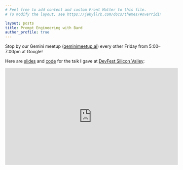 ```yaml
---
# Feel free to add content and custom Front Matter to this file.
# To modify the layout, see https://jekyllrb.com/docs/themes/#overriding-theme-defaults

layout: posts
title: Prompt Engineering with Bard
author_profile: true
---
```


Stop by our Gemini meetup ([geminimeetup.ai](http://geminimeetup.ai)) every
other Friday from 5:00–7:00pm at Google!

Here are [slides](slides.html#/1) and
[code](https://github.com/klutometis/bard/blob/main/deck.ipynb) for the talk I
gave at
[DevFest Silicon Valley](https://gdg.community.dev/events/details/google-gdg-silicon-valley-presents-devfest-silicon-valley-2023-ai-edition-2/):

<iframe width="560" height="315" src="https://www.youtube.com/embed/i01cizb6Txg?si=grQOjPa1HbiJPS_1" title="YouTube video player" frameborder="0" allow="accelerometer; autoplay; clipboard-write; encrypted-media; gyroscope; picture-in-picture; web-share" allowfullscreen></iframe>

